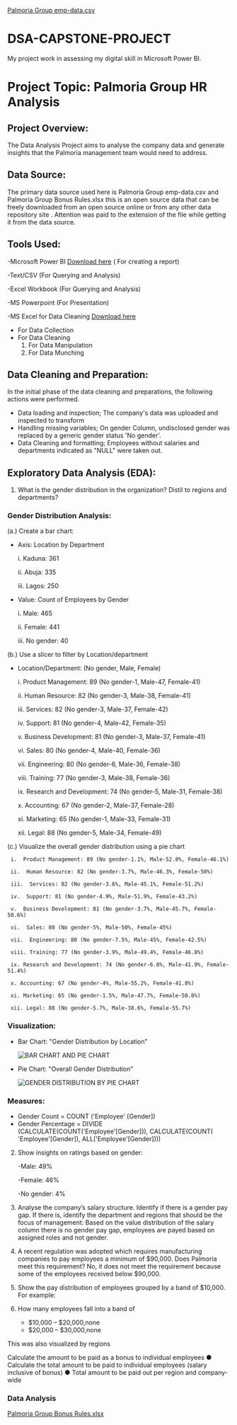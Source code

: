 [Palmoria Group emp-data.csv](https://github.com/user-attachments/files/21054322/Palmoria.Group.emp-data.csv) 
# DSA-CAPSTONE-PROJECT
My project work in assessing my digital skill in Microsoft Power BI.

# Project Topic: Palmoria Group HR Analysis

## Project Overview:
The Data Analysis Project aims to analyse the company data and generate insights that the Palmoria management team would need to address.

## Data Source:
The primary data source used here is Palmoria Group emp-data.csv and Palmoria Group Bonus Rules.xlsx this is an open source data that can be freely downloaded from an open source online or from any other data repository site . Attention was paid to the extension of the file while getting it from the data source.

## Tools Used:
-Microsoft Power BI [Download here](https://www.microsoft.com/en-us/download/details.aspx?id=58494) ( For creating a report)

-Text/CSV (For Querying and Analysis)

-Excel Workbook (For Querying and Analysis)

-MS Powerpoint (For Presentation)

-MS Excel for Data Cleaning [Download here](https://www.microsoft.com)
- For Data Collection
- For Data Cleaning
  1. For Data Manipulation
  2. For Data Munching
 
## Data Cleaning and Preparation:
In the initial phase of the data cleaning and preparations, the following actions were performed. 
- Data loading and inspection; The company's data was uploaded and inspected to transform
- Handling missing variables; On gender Column, undisclosed gender was replaced by a generic gender status 'No gender'.
- Data Cleaning and formatting; Employees without salaries and departments indicated as "NULL" were taken out.

## Exploratory Data Analysis (EDA):

1. What is the gender distribution in the organization? Distil to regions and
departments?
### Gender Distribution Analysis:
(a.) Create a bar chart:
 - Axis: Location by Department
   
    i. Kaduna: 361
   
    ii. Abuja: 335

    iii. Lagos: 250

- Value: Count of Employees by Gender
     
    i. Male: 465
   
    ii. Female: 441
   
    iii. No gender: 40
  

(b.) Use a slicer to filter by Location/department

- Location/Department: (No gender, Male, Female)
  
    i. Product Management: 89 (No gender-1, Male-47, Female-41)

    ii. Human Resource: 82 (No gender-3, Male-38, Female-41)
  
    iii. Services: 82 (No gender-3, Male-37, Female-42)
  
    iv. Support: 81 (No gender-4, Male-42, Female-35)
  
    v. Business Development: 81 (No gender-3, Male-37, Female-41)
    
    vi. Sales: 80 (No gender-4, Male-40, Female-36)
  
    vii. Engineering: 80 (No gender-6, Male-36, Female-38)
  
   viii. Training: 77 (No gender-3, Male-38, Female-36)
  
    ix. Research and Development: 74 (No gender-5, Male-31, Female-38)
  
   x. Accounting: 67 (No gender-2, Male-37, Female-28)
  
    xi. Marketing: 65 (No gender-1, Male-33, Female-31)
    
  xii. Legal: 88 (No gender-5, Male-34, Female-49)
  

  
(c.) Visualize the overall gender distribution using a pie chart
  
     i.  Product Management: 89 (No gender-1.1%, Male-52.8%, Female-46.1%)

     ii.  Human Resource: 82 (No gender-3.7%, Male-46.3%, Female-50%)
  
     iii.  Services: 82 (No gender-3.6%, Male-45.1%, Female-51.2%)
  
     iv.  Support: 81 (No gender-4.9%, Male-51.9%, Female-43.2%)
  
     v.  Business Development: 81 (No gender-3.7%, Male-45.7%, Female-50.6%)
    
     vi.  Sales: 80 (No gender-5%, Male-50%, Female-45%)
  
     vii.  Engineering: 80 (No gender-7.5%, Male-45%, Female-42.5%)
  
     viii. Training: 77 (No gender-3.9%, Male-49.4%, Female-46.8%)
  
     ix. Research and Development: 74 (No gender-6.8%, Male-41.9%, Female-51.4%)
  
     x. Accounting: 67 (No gender-4%, Male-55.2%, Female-41.8%)
  
     xi. Marketing: 65 (No gender-1.5%, Male-47.7%, Female-50.8%)
    
     xii. Legal: 88 (No gender-5.7%, Male-38.6%, Female-55.7%)


### Visualization:

- Bar Chart: "Gender Distribution by Location"

  
  ![BAR CHART AND PIE CHART](https://github.com/user-attachments/assets/aa6775b8-31b5-43de-8a2c-b6db47b2993a)


- Pie Chart: "Overall Gender Distribution"

  
  ![GENDER DISTRIBUTION BY PIE CHART](https://github.com/user-attachments/assets/029867a5-7579-46c7-afff-7cdd7ca85d34)


### Measures:

- Gender Count = COUNT ('Employee' [Gender])
- Gender Percentage = DIVIDE (CALCULATE(COUNT('Employee'[Gender])),  CALCULATE(COUNT( 'Employee'[Gender]), ALL('Employee'[Gender])))
  
  


  

2. Show insights on ratings based on gender:
   
    -Male: 49%
   
    -Female: 46%
   
    -No gender: 4%
    
      
3. Analyse the company’s salary structure. Identify if there is a gender pay gap. If
there is, identify the department and regions that should be the focus of
management:
Based on the value distribution of the salary column there is no gender pay gap, employees are payed based on assigned roles and not gender.

4. A recent regulation was adopted which requires manufacturing companies to pay
employees a minimum of $90,000. Does Palmoria meet this requirement? No, it does not meet the requirement because some of the employees received below $90,000.

5. Show the pay distribution of employees grouped by a band of $10,000. For example:

6. How many employees fall into a band of
   - $10,000 – $20,000,none
   - $20,000 – $30,000,none

 This was also visualized by regions

 Calculate the amount to be paid as a bonus to individual employees
● Calculate the total amount to be paid to individual employees (salary inclusive of
bonus)
● Total amount to be paid out per region and company-wide




### Data Analysis



[Palmoria Group Bonus Rules.xlsx](https://github.com/user-attachments/files/21054349/Palmoria.Group.Bonus.Rules.xlsx)
